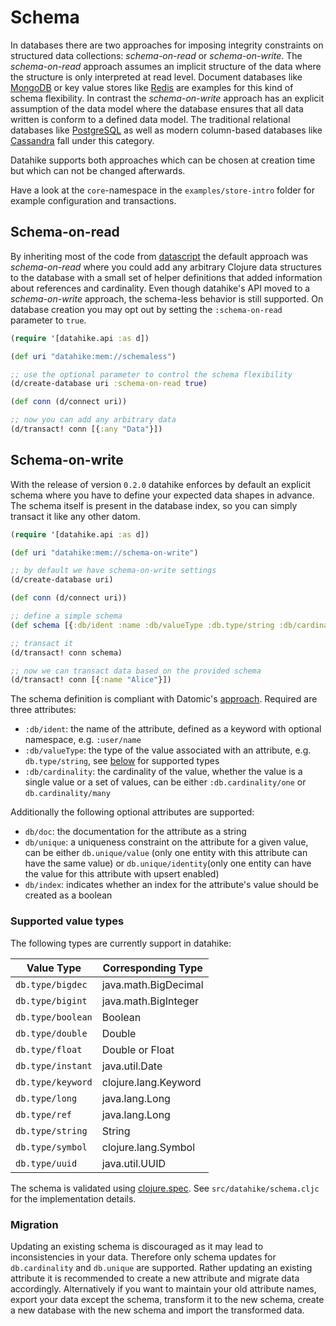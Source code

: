 # Schema

In databases there are two approaches for imposing integrity constraints on
structured data collections: _schema-on-read_ or _schema-on-write_.
The _schema-on-read_ approach assumes an implicit structure of the data where
the structure is only interpreted at read level. Document databases like
[MongoDB](https://www.mongodb.com/) or key value stores like
[Redis](https://redis.io/) are examples for this kind of schema flexibility. In
contrast the _schema-on-write_ approach has an explicit assumption of the data
model where the database ensures that all data written is conform to a defined
data model. The traditional relational databases like
[PostgreSQL](https://www.postgresql.org/) as well as modern column-based
databases like [Cassandra](https://cassandra.apache.org/) fall under this
category.

Datahike supports both approaches which can be chosen at creation time but which can
not be changed afterwards.

Have a look at the `core`-namespace in the `examples/store-intro` folder for
example configuration and transactions.

## Schema-on-read

By inheriting most of the code from
[datascript](https://github.com/tonsky/datascript) the default approach was
_schema-on-read_ where you could add any arbitrary Clojure data structures to
the database with a small set of helper definitions that added information
about references and cardinality. Even though datahike's API moved to a
_schema-on-write_ approach, the schema-less behavior is still supported. On
database creation you may opt out by setting the `:schema-on-read` parameter to `true`.

```clojure
(require '[datahike.api :as d])

(def uri "datahike:mem://schemaless")

;; use the optional parameter to control the schema flexibility
(d/create-database uri :schema-on-read true)

(def conn (d/connect uri))

;; now you can add any arbitrary data
(d/transact! conn [{:any "Data"}])
```

## Schema-on-write

With the release of version `0.2.0` datahike enforces by default an explicit
schema where you have to define your expected data shapes in advance. The
schema itself is present in the database index, so you can simply transact it
like any other datom.

```clojure
(require '[datahike.api :as d])

(def uri "datahike:mem://schema-on-write")

;; by default we have schema-on-write settings
(d/create-database uri)

(def conn (d/connect uri))

;; define a simple schema
(def schema [{:db/ident :name :db/valueType :db.type/string :db/cardinality :db.cardinality/one}])

;; transact it
(d/transact! conn schema)

;; now we can transact data based on the provided schema
(d/transact! conn [{:name "Alice"}])
```

The schema definition is compliant with Datomic's
[approach](https://docs.datomic.com/on-prem/schema.html). Required are three
attributes:

- `:db/ident`: the name of the attribute, defined as a keyword with optional
  namespace, e.g. `:user/name`
- `:db/valueType`: the type of the value associated with an attribute, e.g. `db.type/string`, see
  [below](#supported-value-types) for supported types
- `:db/cardinality`: the cardinality of the value, whether the value is a single
  value or a set of values, can be either `:db.cardinality/one` or `db.cardinality/many`

Additionally the following optional attributes are supported:

- `db/doc`: the documentation for the attribute as a string
- `db/unique`: a uniqueness constraint on the attribute for a given value, can
  be either `db.unique/value` (only one entity with this attribute can have the same value) or `db.unique/identity`(only one entity can have
  the value for this attribute with upsert enabled)
- `db/index`: indicates whether an index for the attribute's value should be
  created as a boolean

### Supported value types

The following types are currently support in datahike:

| Value Type        | Corresponding Type   |
| ----------------- | -------------------- |
| `db.type/bigdec`  | java.math.BigDecimal |
| `db.type/bigint`  | java.math.BigInteger |
| `db.type/boolean` | Boolean              |
| `db.type/double`  | Double               |
| `db.type/float`   | Double or Float      |
| `db.type/instant` | java.util.Date       |
| `db.type/keyword` | clojure.lang.Keyword |
| `db.type/long`    | java.lang.Long       |
| `db.type/ref`     | java.lang.Long       |
| `db.type/string`  | String               |
| `db.type/symbol`  | clojure.lang.Symbol  |
| `db.type/uuid`    | java.util.UUID       |

The schema is validated using [clojure.spec](https://clojure.org/guides/spec).
See `src/datahike/schema.cljc` for the implementation details.

### Migration

Updating an existing schema is discouraged as it may lead to inconsistencies
in your data. Therefore only schema updates for `db.cardinality` and `db.unique`
are supported. Rather updating an existing attribute it is recommended to create
a new attribute and migrate data accordingly. Alternatively if you want to maintain your
old attribute names, export your data except the schema, transform it to the new
schema, create a new database with the new schema and import the transformed data.
